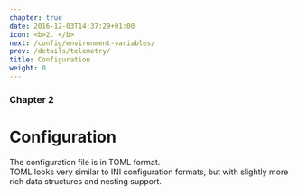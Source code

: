 ```yaml
---
chapter: true
date: 2016-12-03T14:37:29+01:00
icon: <b>2. </b>
next: /config/environment-variables/
prev: /details/telemetry/
title: Configuration
weight: 0
---
```


### Chapter 2

# Configuration

The configuration file is in TOML format.<br>
TOML looks very similar to INI configuration formats, but with slightly more rich data structures and nesting support.

